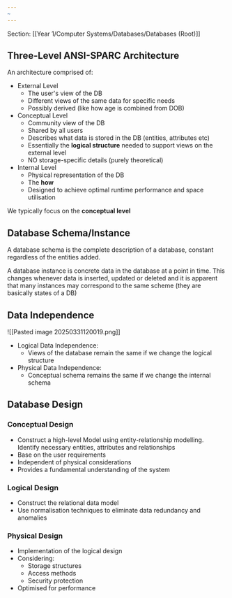 ```yaml
---
~
---
```

Section: [[Year 1/Computer Systems/Databases/Databases (Root)]]
## Three-Level ANSI-SPARC Architecture

An architecture comprised of:

- External Level
	- The user's view of the DB
	- Different views of the same data for specific needs
	- Possibly derived (like how age is combined from DOB)
- Conceptual Level
	- Community view of the DB
	- Shared by all users
	- Describes what data is stored in the DB (entities, attributes etc)
	- Essentially the **logical structure** needed to support views on the external level
	- NO storage-specific details (purely theoretical)
- Internal Level
	- Physical representation of the DB
	- The **how**
	- Designed to achieve optimal runtime performance and space utilisation

We typically focus on the **conceptual level**
## Database Schema/Instance 


A database schema is the complete description of a database, constant regardless of the entities added.

A database instance is concrete data in the database at a point in time. This changes whenever data is inserted, updated or deleted and it is apparent that many instances may correspond to the same scheme (they are basically states of a DB)
## Data Independence

![[Pasted image 20250331120019.png]]
- Logical Data Independence:
	- Views of the database remain the same if we change the logical structure
- Physical Data Independence:
	- Conceptual schema remains the same if we change the internal schema
## Database Design
### Conceptual Design

- Construct a high-level Model using entity-relationship modelling. Identify necessary entities, attributes and relationships
- Base on the user requirements
- Independent of physical considerations
- Provides a fundamental understanding of the system
### Logical Design

- Construct the relational data model
- Use normalisation techniques to eliminate data redundancy and anomalies
### Physical Design

- Implementation of the logical design
- Considering:
	- Storage structures
	- Access methods
	- Security protection
- Optimised for performance
